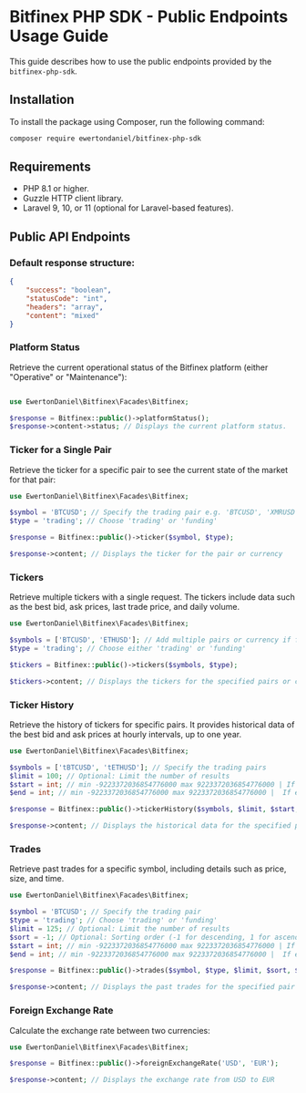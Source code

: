 # Bitfinex PHP SDK - Public Endpoints Usage Guide

This guide describes how to use the public endpoints provided by the `bitfinex-php-sdk`.

## Installation

To install the package using Composer, run the following command:

```bash
composer require ewertondaniel/bitfinex-php-sdk
```

## Requirements

- PHP 8.1 or higher.
- Guzzle HTTP client library.
- Laravel 9, 10, or 11 (optional for Laravel-based features).

## Public API Endpoints

### Default response structure:

```json
{
    "success": "boolean",
    "statusCode": "int",
    "headers": "array",
    "content": "mixed"
}
```

### Platform Status

Retrieve the current operational status of the Bitfinex platform (either "Operative" or "Maintenance"):

```php

use EwertonDaniel\Bitfinex\Facades\Bitfinex;

$response = Bitfinex::public()->platformStatus();
$response->content->status; // Displays the current platform status. 
```

### Ticker for a Single Pair

Retrieve the ticker for a specific pair to see the current state of the market for that pair:

```php
use EwertonDaniel\Bitfinex\Facades\Bitfinex;

$symbol = 'BTCUSD'; // Specify the trading pair e.g. 'BTCUSD', 'XMRUSD','ETHUSD', etc or funding currency symbol e.g. 'BTC', 'ETH', etc.
$type = 'trading'; // Choose 'trading' or 'funding'

$response = Bitfinex::public()->ticker($symbol, $type);

$response->content; // Displays the ticker for the pair or currency
```

### Tickers

Retrieve multiple tickers with a single request. The tickers include data such as the best bid, ask prices, last trade price, and daily volume.

```php
use EwertonDaniel\Bitfinex\Facades\Bitfinex;

$symbols = ['BTCUSD', 'ETHUSD']; // Add multiple pairs or currency if funding as needed
$type = 'trading'; // Choose either 'trading' or 'funding'

$tickers = Bitfinex::public()->tickers($symbols, $type);

$tickers->content; // Displays the tickers for the specified pairs or currencies group by symbol e.g. 'tBTCUSD', 'tETHUSD', etc. or funding currency symbol e.g. 'fBTC', 'fETH', etc.
```

### Ticker History

Retrieve the history of tickers for specific pairs. It provides historical data of the best bid and ask prices at hourly intervals, up to one year.

```php
use EwertonDaniel\Bitfinex\Facades\Bitfinex;

$symbols = ['tBTCUSD', 'tETHUSD']; // Specify the trading pairs
$limit = 100; // Optional: Limit the number of results
$start = int; // min -9223372036854776000 max 9223372036854776000 | If start is given, only records with MTS >= start (milliseconds) will be given as response.
$end = int; // min -9223372036854776000 max 9223372036854776000 |  If end is given, only records with MTS <= end (milliseconds) will be given as response.

$response = Bitfinex::public()->tickerHistory($symbols, $limit, $start, $end);

$response->content; // Displays the historical data for the specified pairs
```

### Trades

Retrieve past trades for a specific symbol, including details such as price, size, and time.

```php
use EwertonDaniel\Bitfinex\Facades\Bitfinex;

$symbol = 'BTCUSD'; // Specify the trading pair
$type = 'trading'; // Choose 'trading' or 'funding'
$limit = 125; // Optional: Limit the number of results
$sort = -1; // Optional: Sorting order (-1 for descending, 1 for ascending)
$start = int; // min -9223372036854776000 max 9223372036854776000 | If start is given, only records with MTS >= start (milliseconds) will be given as response.
$end = int; // min -9223372036854776000 max 9223372036854776000 |  If end is given, only records with MTS <= end (milliseconds) will be given as response.

$response = Bitfinex::public()->trades($symbol, $type, $limit, $sort, $start, $end);

$response->content; // Displays the past trades for the specified pair
```

### Foreign Exchange Rate

Calculate the exchange rate between two currencies:

```php
use EwertonDaniel\Bitfinex\Facades\Bitfinex;

$response = Bitfinex::public()->foreignExchangeRate('USD', 'EUR');

$response->content; // Displays the exchange rate from USD to EUR
```

